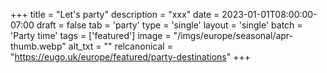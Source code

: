 +++
title = "Let's party"
description = "xxx"
date = 2023-01-01T08:00:00-07:00
draft = false
tab = 'party'
type = 'single'
layout = 'single'
batch = 'Party time'
tags = ['featured']
image = "/imgs/europe/seasonal/apr-thumb.webp"
alt_txt = ""
relcanonical = "https://eugo.uk/europe/featured/party-destinations"
+++